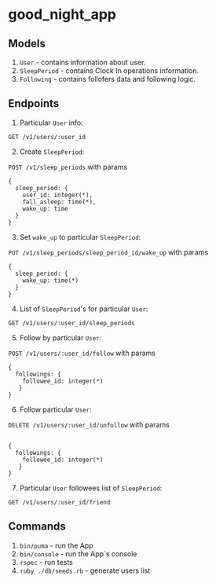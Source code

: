 # good_night_app

## Models

1. `User` - contains information about user.
2. `SleepPeriod` - contains Clock In operations information.
3. `Following` - contains follofers data and following logic.

## Endpoints

1. Particular `User` info:

`GET /v1/users/:user_id`

2. Create `SleepPeriod`:

`POST /v1/sleep_periods` with params

```
{
  sleep_period: {
    user_id: integer(*),
    fall_asleep: time(*),
    wake_up: time
  }
}
```

3. Set `wake_up` to particular `SleepPeriod`:

`PUT /v1/sleep_periods/sleep_period_id/wake_up` with params

```
{
  sleep_period: {
    wake_up: time(*)
  }
}
```

4. List of `SleepPeriod`'s for particular `User`:

`GET /v1/users/:user_id/sleep_periods`

5. Follow by particular `User`:

`POST /v1/users/:user_id/follow` with params

```
{
  followings: {
    followee_id: integer(*)
   }
}
```

6. Follow particular `User`:

`DELETE /v1/users/:user_id/unfollow` with params

```

{
  followings: {
    followee_id: integer(*)
   }
}
```

7. Particular `User` followees list of `SleepPeriod`:

`GET /v1/users/:user_id/friend`


## Commands
1. `bin/puma` - run the App
2. `bin/console` - run the App`s console
3. `rspec` - run tests
4. `ruby ./db/seeds.rb` - generate users list

